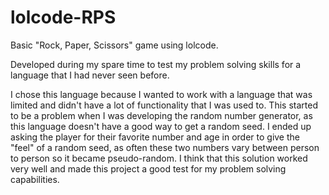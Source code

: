 # lolcode-RPS
Basic "Rock, Paper, Scissors" game using lolcode.

Developed during my spare time to test my problem solving skills for a language that I had never seen before.

I chose this language because I wanted to work with a language that was limited and didn't have a lot of functionality that I was used to. This started to be a problem when I was developing the random number generator, as this language doesn't have a good way to get a random seed. I ended up asking the player for their favorite number and age in order to give the "feel" of a random seed, as often these two numbers vary between person to person so it became pseudo-random. I think that this solution worked very well and made this project a good test for my problem solving capabilities.
